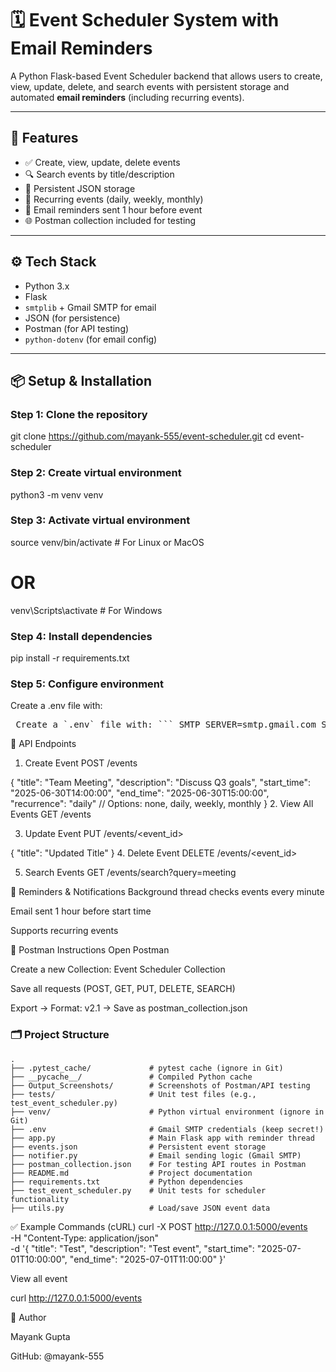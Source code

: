 # 🗓️ Event Scheduler System with Email Reminders

A Python Flask-based Event Scheduler backend that allows users to create, view, update, delete, and search events with persistent storage and automated **email reminders** (including recurring events).

---

## 🚀 Features

- ✅ Create, view, update, delete events
- 🔍 Search events by title/description
- 📁 Persistent JSON storage
- 🔁 Recurring events (daily, weekly, monthly)
- 📧 Email reminders sent 1 hour before event
- 🌐 Postman collection included for testing

---

## ⚙️ Tech Stack

- Python 3.x
- Flask
- `smtplib` + Gmail SMTP for email
- JSON (for persistence)
- Postman (for API testing)
- `python-dotenv` (for email config)

---

## 📦 Setup & Installation

### Step 1: Clone the repository

git clone https://github.com/mayank-555/event-scheduler.git
cd event-scheduler
###  Step 2: Create virtual environment

python3 -m venv venv


### Step 3: Activate virtual environment

source venv/bin/activate                   # For Linux or MacOS
# OR
venv\Scripts\activate                      # For Windows


### Step 4: Install dependencies

pip install -r requirements.txt


### Step 5: Configure environment

Create a .env file with:

<pre> Create a `.env` file with: ``` SMTP_SERVER=smtp.gmail.com SMTP_PORT=587 EMAIL_SENDER=your_email@gmail.com EMAIL_PASSWORD=your_app_password EMAIL_RECEIVER=your_email@gmail.com ``` Step 6: Run the application ``` python app.py ``` App will start at: [http://127.0.0.1:5000/](http://127.0.0.1:5000/) </pre>

📮 API Endpoints
1. Create Event
POST /events

{
  "title": "Team Meeting",
  "description": "Discuss Q3 goals",
  "start_time": "2025-06-30T14:00:00",
  "end_time": "2025-06-30T15:00:00",
  "recurrence": "daily"   // Options: none, daily, weekly, monthly
}
2. View All Events
GET /events

3. Update Event
PUT /events/<event_id>

{
  "title": "Updated Title"
}
4. Delete Event
DELETE /events/<event_id>

5. Search Events
GET /events/search?query=meeting

🔔 Reminders & Notifications
Background thread checks events every minute

Email sent 1 hour before start time

Supports recurring events

🧪 Postman Instructions
Open Postman

Create a new Collection: Event Scheduler Collection

Save all requests (POST, GET, PUT, DELETE, SEARCH)

Export → Format: v2.1 → Save as postman_collection.json

### 🗂 Project Structure

```
.
├── .pytest_cache/             # pytest cache (ignore in Git)
├── __pycache__/               # Compiled Python cache
├── Output_Screenshots/        # Screenshots of Postman/API testing
├── tests/                     # Unit test files (e.g., test_event_scheduler.py)
├── venv/                      # Python virtual environment (ignore in Git)
├── .env                       # Gmail SMTP credentials (keep secret!)
├── app.py                     # Main Flask app with reminder thread
├── events.json                # Persistent event storage
├── notifier.py                # Email sending logic (Gmail SMTP)
├── postman_collection.json    # For testing API routes in Postman
├── README.md                  # Project documentation
├── requirements.txt           # Python dependencies
├── test_event_scheduler.py    # Unit tests for scheduler functionality
├── utils.py                   # Load/save JSON event data
```



✅ Example Commands (cURL)
curl -X POST http://127.0.0.1:5000/events \
  -H "Content-Type: application/json" \
  -d '{
    "title": "Test",
    "description": "Test event",
    "start_time": "2025-07-01T10:00:00",
    "end_time": "2025-07-01T11:00:00"
  }'


View all event 

curl http://127.0.0.1:5000/events



📧 Author


Mayank Gupta


GitHub: @mayank-555

